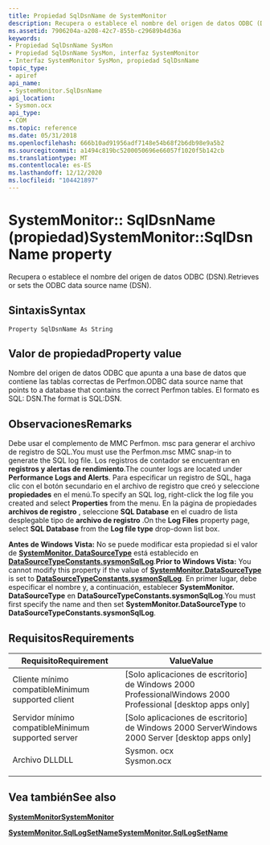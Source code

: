 ```yaml
---
title: Propiedad SqlDsnName de SystemMonitor
description: Recupera o establece el nombre del origen de datos ODBC (DSN).
ms.assetid: 7906204a-a208-42c7-855b-c29689b4d36a
keywords:
- Propiedad SqlDsnName SysMon
- Propiedad SqlDsnName SysMon, interfaz SystemMonitor
- Interfaz SystemMonitor SysMon, propiedad SqlDsnName
topic_type:
- apiref
api_name:
- SystemMonitor.SqlDsnName
api_location:
- Sysmon.ocx
api_type:
- COM
ms.topic: reference
ms.date: 05/31/2018
ms.openlocfilehash: 666b10ad91956adf7148e54b68f2b6db98e9a5b2
ms.sourcegitcommit: a1494c819bc5200050696e66057f1020f5b142cb
ms.translationtype: MT
ms.contentlocale: es-ES
ms.lasthandoff: 12/12/2020
ms.locfileid: "104421897"
---
```

# <a name="systemmonitorsqldsnname-property"></a><span data-ttu-id="623e7-106">SystemMonitor:: SqlDsnName (propiedad)</span><span class="sxs-lookup"><span data-stu-id="623e7-106">SystemMonitor::SqlDsnName property</span></span>

<span data-ttu-id="623e7-107">Recupera o establece el nombre del origen de datos ODBC (DSN).</span><span class="sxs-lookup"><span data-stu-id="623e7-107">Retrieves or sets the ODBC data source name (DSN).</span></span>

## <a name="syntax"></a><span data-ttu-id="623e7-108">Sintaxis</span><span class="sxs-lookup"><span data-stu-id="623e7-108">Syntax</span></span>


```VB
Property SqlDsnName As String
```



## <a name="property-value"></a><span data-ttu-id="623e7-109">Valor de propiedad</span><span class="sxs-lookup"><span data-stu-id="623e7-109">Property value</span></span>

<span data-ttu-id="623e7-110">Nombre del origen de datos ODBC que apunta a una base de datos que contiene las tablas correctas de Perfmon.</span><span class="sxs-lookup"><span data-stu-id="623e7-110">ODBC data source name that points to a database that contains the correct Perfmon tables.</span></span> <span data-ttu-id="623e7-111">El formato es SQL: DSN.</span><span class="sxs-lookup"><span data-stu-id="623e7-111">The format is SQL:DSN.</span></span>

## <a name="remarks"></a><span data-ttu-id="623e7-112">Observaciones</span><span class="sxs-lookup"><span data-stu-id="623e7-112">Remarks</span></span>

<span data-ttu-id="623e7-113">Debe usar el complemento de MMC Perfmon. msc para generar el archivo de registro de SQL.</span><span class="sxs-lookup"><span data-stu-id="623e7-113">You must use the Perfmon.msc MMC snap-in to generate the SQL log file.</span></span> <span data-ttu-id="623e7-114">Los registros de contador se encuentran en **registros y alertas de rendimiento**.</span><span class="sxs-lookup"><span data-stu-id="623e7-114">The counter logs are located under **Performance Logs and Alerts**.</span></span> <span data-ttu-id="623e7-115">Para especificar un registro de SQL, haga clic con el botón secundario en el archivo de registro que creó y seleccione **propiedades** en el menú.</span><span class="sxs-lookup"><span data-stu-id="623e7-115">To specify an SQL log, right-click the log file you created and select **Properties** from the menu.</span></span> <span data-ttu-id="623e7-116">En la página de propiedades **archivos de registro** , seleccione **SQL Database** en el cuadro de lista desplegable tipo de **archivo de registro** .</span><span class="sxs-lookup"><span data-stu-id="623e7-116">On the **Log Files** property page, select **SQL Database** from the **Log file type** drop-down list box.</span></span>

<span data-ttu-id="623e7-117">**Antes de Windows Vista:** No se puede modificar esta propiedad si el valor de [**SystemMonitor. DataSourceType**](systemmonitor-datasourcetype.md) está establecido en [**DataSourceTypeConstants.sysmonSqlLog**](/windows/desktop/api/ISysmon/ne-isysmon-datasourcetypeconstants).</span><span class="sxs-lookup"><span data-stu-id="623e7-117">**Prior to Windows Vista:** You cannot modify this property if the value of [**SystemMonitor.DataSourceType**](systemmonitor-datasourcetype.md) is set to [**DataSourceTypeConstants.sysmonSqlLog**](/windows/desktop/api/ISysmon/ne-isysmon-datasourcetypeconstants).</span></span> <span data-ttu-id="623e7-118">En primer lugar, debe especificar el nombre y, a continuación, establecer **SystemMonitor. DataSourceType** en **DataSourceTypeConstants.sysmonSqlLog**.</span><span class="sxs-lookup"><span data-stu-id="623e7-118">You must first specify the name and then set **SystemMonitor.DataSourceType** to **DataSourceTypeConstants.sysmonSqlLog**.</span></span>

## <a name="requirements"></a><span data-ttu-id="623e7-119">Requisitos</span><span class="sxs-lookup"><span data-stu-id="623e7-119">Requirements</span></span>



| <span data-ttu-id="623e7-120">Requisito</span><span class="sxs-lookup"><span data-stu-id="623e7-120">Requirement</span></span> | <span data-ttu-id="623e7-121">Value</span><span class="sxs-lookup"><span data-stu-id="623e7-121">Value</span></span> |
|-------------------------------------|---------------------------------------------------------------------------------------|
| <span data-ttu-id="623e7-122">Cliente mínimo compatible</span><span class="sxs-lookup"><span data-stu-id="623e7-122">Minimum supported client</span></span><br/> | <span data-ttu-id="623e7-123">\[Solo aplicaciones de escritorio\] de Windows 2000 Professional</span><span class="sxs-lookup"><span data-stu-id="623e7-123">Windows 2000 Professional \[desktop apps only\]</span></span><br/>                            |
| <span data-ttu-id="623e7-124">Servidor mínimo compatible</span><span class="sxs-lookup"><span data-stu-id="623e7-124">Minimum supported server</span></span><br/> | <span data-ttu-id="623e7-125">\[Solo aplicaciones de escritorio\] de Windows 2000 Server</span><span class="sxs-lookup"><span data-stu-id="623e7-125">Windows 2000 Server \[desktop apps only\]</span></span><br/>                                  |
| <span data-ttu-id="623e7-126">Archivo DLL</span><span class="sxs-lookup"><span data-stu-id="623e7-126">DLL</span></span><br/>                      | <dl> <span data-ttu-id="623e7-127"><dt>Sysmon. ocx</dt></span><span class="sxs-lookup"><span data-stu-id="623e7-127"><dt>Sysmon.ocx</dt></span></span> </dl> |



## <a name="see-also"></a><span data-ttu-id="623e7-128">Vea también</span><span class="sxs-lookup"><span data-stu-id="623e7-128">See also</span></span>

<dl> <dt>

[<span data-ttu-id="623e7-129">**SystemMonitor**</span><span class="sxs-lookup"><span data-stu-id="623e7-129">**SystemMonitor**</span></span>](systemmonitor.md)
</dt> <dt>

[<span data-ttu-id="623e7-130">**SystemMonitor.SqlLogSetName**</span><span class="sxs-lookup"><span data-stu-id="623e7-130">**SystemMonitor.SqlLogSetName**</span></span>](systemmonitor-sqllogsetname.md)
</dt> </dl>

 

 





